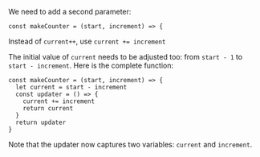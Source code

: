 We need to add a second parameter:

`const makeCounter = (start, increment) => {`

Instead of `current++`, use `current += increment`

The initial value of `current` needs to be adjusted too: from `start - 1` to `start - increment`. Here is the complete function:

```
const makeCounter = (start, increment) => {
  let current = start - increment
  const updater = () => {
    current += increment
    return current
  }
  return updater
}
```

Note that the updater now captures two variables: `current` and `increment`.
